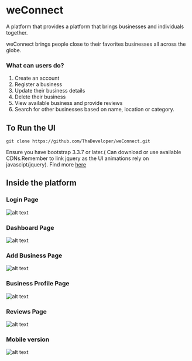 # weConnect
A platform that provides a platform that brings businesses and individuals together.

weConnect brings people close to their favorites businesses all across the globe.

### What can users do?

1. Create an account
2. Register a business
3. Update their business details
4. Delete their business
5. View available business and provide reviews
6. Search for other businesses based on name, location or category.

##  To Run the UI

```git clone https://github.com/ThaDeveloper/weConnect.git```

Ensure you have bootstrap 3.3.7 or later.( Can download or use available CDNs.Remember to link jquery as the UI animations rely on javascipt/jquery). Find more [here](http://getbootstrap.com)

## Inside the platform

### Login Page 

![alt text](https://github.com/ThaDeveloper/weConnect/blob/challenge1/designs/documentation/snapshots/login.png "Login Page")

### Dashboard Page

![alt text](https://github.com/ThaDeveloper/weConnect/blob/challenge1/designs/documentation/snapshots/dashboard.png "User Registration page")

### Add Business Page

![alt text](https://github.com/ThaDeveloper/weConnect/blob/challenge1/designs/documentation/snapshots/add_business.png "Add business page")


### Business Profile Page

![alt text](https://github.com/ThaDeveloper/weConnect/blob/challenge1/designs/documentation/snapshots/business.png "Dashboard")


### Reviews Page

![alt text](https://github.com/ThaDeveloper/weConnect/blob/challenge1/designs/documentation/snapshots/reviews.png "Business profile page")

### Mobile version

![alt text](https://github.com/ThaDeveloper/weConnect/blob/challenge1/designs/documentation/snapshots/mobile_version.png "Mobile version")



